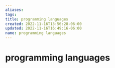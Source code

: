 ```yaml
---
aliases: 
tags: 
title: programming languages
created: 2022-11-16T13:56:28-06:00
updated: 2022-11-16T16:49:16-06:00
name: programming languages
---
```

# programming languages

```dataview

```

